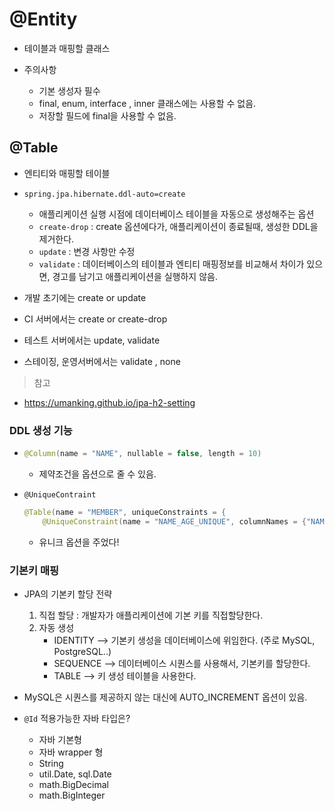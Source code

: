# @Entity

- 테이블과 매핑할 클래스 

- 주의사항
  - 기본 생성자 필수
  - final, enum, interface , inner 클래스에는 사용할 수 없음.
  - 저장할 필드에 final을 사용할 수 없음.



## @Table

- 엔티티와 매핑할 테이블
- `spring.jpa.hibernate.ddl-auto=create`
  - 애플리케이션 실행 시점에 데이터베이스 테이블을 자동으로 생성해주는 옵션
  - `create-drop` : create 옵션에다가, 애플리케이션이 종료될때, 생성한 DDL을 제거한다.
  - `update` : 변경 사항만 수정
  - `validate` : 데이터베이스의 테이블과 엔티티 매핑정보를 비교해서 차이가 있으면, 경고를 남기고 애플리케이션을 실행하지 않음.

- 개발 초기에는 create or update
- CI 서버에서는 create or create-drop
- 테스트 서버에서는 update, validate
- 스테이징, 운영서버에서는 validate , none



> 참고

- https://umanking.github.io/jpa-h2-setting

### DDL 생성 기능

- ```Java
  @Column(name = "NAME", nullable = false, length = 10)
  ```

  - 제약조건을 옵션으로 줄 수 있음.

- `@UniqueContraint`

  ```java
  @Table(name = "MEMBER", uniqueConstraints = {
      @UniqueConstraint(name = "NAME_AGE_UNIQUE", columnNames = {"NAME", "AGE"})})
  ```

  - 유니크 옵션을 주었다!



### 기본키 매핑

- JPA의 기본키 할당 전략
  1. 직접 할당 : 개발자가 애플리케이션에 기본 키를 직접할당한다.
  2. 자동 생성 
     - IDENTITY --> 기본키 생성을 데이터베이스에 위임한다. (주로 MySQL, PostgreSQL..)
     - SEQUENCE --> 데이터베이스 시퀀스를 사용해서, 기본키를 할당한다.
     - TABLE --> 키 생성 테이블을 사용한다.

- MySQL은 시퀀스를 제공하지 않는 대신에 AUTO_INCREMENT 옵션이 있음.

- `@Id` 적용가능한 자바 타입은?
  - 자바 기본형
  - 자바 wrapper 형
  - String
  - util.Date, sql.Date
  - math.BigDecimal
  - math.BigInteger